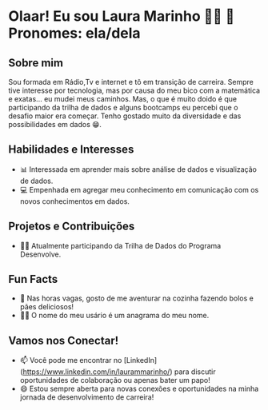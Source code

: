 # Olaar! Eu sou Laura Marinho 🏳️‍🌈 👋 Pronomes: ela/dela 

## Sobre mim
Sou formada em Rádio,Tv e internet e tô em transição de carreira. Sempre tive interesse por tecnologia, mas por causa do meu bico com a matemática e exatas... eu mudei meus caminhos. Mas, o que é muito doido é que participando da trilha de dados e alguns bootcamps eu percebi que o desafio maior era começar. Tenho gostado muito da diversidade e das possibilidades em dados 😁. 

## Habilidades e Interesses
- 📊 Interessada em aprender mais sobre análise de dados e visualização de dados.
- 💻 Empenhada em agregar meu conhecimento em comunicação com os novos conhecimentos em dados.

## Projetos e Contribuições
- 👩‍💻 Atualmente participando da Trilha de Dados do Programa Desenvolve.

## Fun Facts
- 🍰 Nas horas vagas, gosto de me aventurar na cozinha fazendo bolos e pães deliciosos!
- 🐱‍👤 O nome do meu usário é um anagrama do meu nome.

## Vamos nos Conectar!
- 📫 Você pode me encontrar no [LinkedIn] (https://www.linkedin.com/in/laurammarinho/) para discutir oportunidades de colaboração ou apenas bater um papo!
- 😄 Estou sempre aberta para novas conexões e oportunidades na minha jornada de desenvolvimento de carreira!


